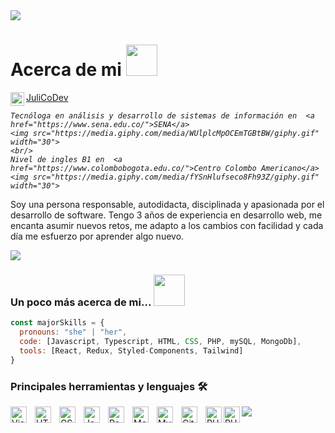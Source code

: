 
<img src="https://firebasestorage.googleapis.com/v0/b/lively-lock-256619.appspot.com/o/fotor_2023-2-4_15_44_54.png?alt=media&token=63cbc6c3-de56-4919-832c-ac9439952833">

# Acerca de mi <img src="https://media.giphy.com/media/mGcNjsfWAjY5AEZNw6/giphy.gif" width="50"> 

<a href="https://www.linkedin.com/in/julicodev/">
  <img align="left" alt="Abhishek's LinkedIN" width="22px" src="https://raw.githubusercontent.com/peterthehan/peterthehan/master/assets/linkedin.svg" />
  JuliCoDev
</a>
 
 
 
<p>
  <em>
    
    Tecnóloga en análisis y desarrollo de sistemas de información en  <a href="https://www.sena.edu.co/">SENA</a>
    <img src="https://media.giphy.com/media/WUlplcMpOCEmTGBtBW/giphy.gif" width="30">
    <br/>
    Nivel de ingles B1 en  <a href="https://www.colombobogota.edu.co/">Centro Colombo Americano</a>
    <img src="https://media.giphy.com/media/fYSnHlufseco8Fh93Z/giphy.gif" width="30">
  </em>
</p>
<p>
    Soy una persona responsable, autodidacta, disciplinada y apasionada por el desarrollo de software. Tengo 3 años de experiencia en desarrollo web, me encanta asumir nuevos retos, me adapto a los cambios con facilidad y cada día me esfuerzo por aprender algo nuevo.
</p>


![](https://visitor-badge.glitch.me/badge?page_id=julicodev.julicodev)

###  Un poco más acerca de mi...  <img src="https://media.giphy.com/media/VgCDAzcKvsR6OM0uWg/giphy.gif" width="50">

```javascript
const majorSkills = {
  pronouns: "she" | "her",
  code: [Javascript, Typescript, HTML, CSS, PHP, mySQL, MongoDb],
  tools: [React, Redux, Styled-Components, Tailwind]
}
```

### Principales herramientas y lenguajes 🛠️

  <img src="https://github-readme-stats.vercel.app/api/top-langs/?username=JuliCoDev&hide=Vue&langs_count=4&layout=compact" />


<img align="left" alt="Visual Studio Code" width="26px" src="https://cdn.jsdelivr.net/gh/devicons/devicon/icons/vscode/vscode-original.svg" style="padding-right:10px;" />
<img align="left" alt="HTML5" width="26px" src="https://cdn.jsdelivr.net/gh/devicons/devicon/icons/html5/html5-original.svg" style="padding-right:10px;" />
<img align="left" alt="CSS3" width="26px" src="https://cdn.jsdelivr.net/gh/devicons/devicon/icons/css3/css3-original.svg" style="padding-right:10px;" />
<img align="left" alt="JavaScript" width="26px" src="https://cdn.jsdelivr.net/gh/devicons/devicon/icons/javascript/javascript-original.svg" style="padding-right:10px;" />
<img align="left" alt="React" width="26px" src="https://cdn.jsdelivr.net/gh/devicons/devicon/icons/react/react-original.svg" style="padding-right:10px;" />
<img align="left" alt="MongoDB" width="26px" src="https://cdn.jsdelivr.net/gh/devicons/devicon/icons/mongodb/mongodb-original.svg" style="padding-right:10px;" />
<img align="left" alt="MySQL" width="26px" src="https://cdn.jsdelivr.net/gh/devicons/devicon/icons/mysql/mysql-original.svg" style="padding-right:10px;" />
<img align="left" alt="Git" width="26px" src="https://cdn.jsdelivr.net/gh/devicons/devicon/icons/git/git-original.svg" style="padding-right:10px;" />
<img align="left" alt="PHP" width="26px" src="https://cdn.jsdelivr.net/gh/devicons/devicon/icons/php/php-original.svg" />
<img align="left" alt="PHP" width="26px" src="https://cdn.jsdelivr.net/gh/devicons/devicon/icons/github/github-original.svg"/>

